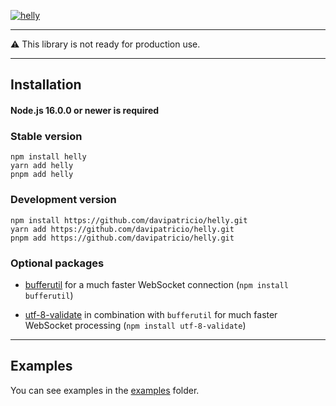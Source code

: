 [![helly](https://socialify.git.ci/davipatricio/helly/image?description=1&descriptionEditable=A+minimalist+and+perfomance-focused+library+in+development+designed+to+interact+with+Discord+API.&font=Inter&forks=1&issues=1&language=1&owner=1&pattern=Floating%20Cogs&pulls=1&stargazers=1&theme=Dark)](https://github.com/davipatricio/helly)

---

⚠️ This library is not ready for production use.

---

## Installation

#### Node.js 16.0.0 or newer is required

### Stable version

```sh-session
npm install helly
yarn add helly
pnpm add helly
```

### Development version

```sh-session
npm install https://github.com/davipatricio/helly.git
yarn add https://github.com/davipatricio/helly.git
pnpm add https://github.com/davipatricio/helly.git
```

### Optional packages
- [bufferutil](https://www.npmjs.com/package/bufferutil) for a much faster WebSocket connection (`npm install bufferutil`)

- [utf-8-validate](https://www.npmjs.com/package/utf-8-validate) in combination with `bufferutil` for much faster WebSocket processing (`npm install utf-8-validate`)

---

## Examples
You can see examples in the [examples](https://github.com/davipatricio/helly/tree/main/src/examples) folder.
